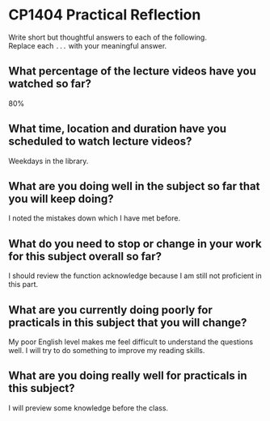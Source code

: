 # CP1404 Practical Reflection

Write short but thoughtful answers to each of the following.  
Replace each `...` with your meaningful answer.

## What percentage of the lecture videos have you watched so far?
80%

## What time, location and duration have you scheduled to watch lecture videos?
Weekdays in the library.

## What are you doing well in the subject so far that you will keep doing?
I noted the mistakes down which I have met before.

## What do you need to stop or change in your work for this subject overall so far?
I should review the function acknowledge because I am still not proficient in this part.

## What are you currently doing poorly for practicals in this subject that you will change?
My poor English level makes me feel difficult to understand the questions well.
I will try to do something to improve my reading skills.

## What are you doing really well for practicals in this subject?
I will preview some knowledge before the class.
